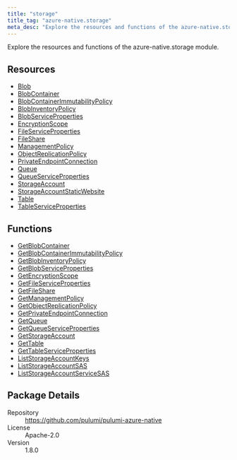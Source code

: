 ```yaml
---
title: "storage"
title_tag: "azure-native.storage"
meta_desc: "Explore the resources and functions of the azure-native.storage module."
---
```


<!-- WARNING: this file was generated by Pulumi Docs Generator. -->
<!-- Do not edit by hand unless you're certain you know what you are doing! -->

Explore the resources and functions of the azure-native.storage module.

<h2 id="resources">Resources</h2>
<ul class="api">
    <li><a href="blob" title="Blob"><span class="symbol resource"></span>Blob</a></li>
    <li><a href="blobcontainer" title="BlobContainer"><span class="symbol resource"></span>BlobContainer</a></li>
    <li><a href="blobcontainerimmutabilitypolicy" title="BlobContainerImmutabilityPolicy"><span class="symbol resource"></span>BlobContainerImmutabilityPolicy</a></li>
    <li><a href="blobinventorypolicy" title="BlobInventoryPolicy"><span class="symbol resource"></span>BlobInventoryPolicy</a></li>
    <li><a href="blobserviceproperties" title="BlobServiceProperties"><span class="symbol resource"></span>BlobServiceProperties</a></li>
    <li><a href="encryptionscope" title="EncryptionScope"><span class="symbol resource"></span>EncryptionScope</a></li>
    <li><a href="fileserviceproperties" title="FileServiceProperties"><span class="symbol resource"></span>FileServiceProperties</a></li>
    <li><a href="fileshare" title="FileShare"><span class="symbol resource"></span>FileShare</a></li>
    <li><a href="managementpolicy" title="ManagementPolicy"><span class="symbol resource"></span>ManagementPolicy</a></li>
    <li><a href="objectreplicationpolicy" title="ObjectReplicationPolicy"><span class="symbol resource"></span>ObjectReplicationPolicy</a></li>
    <li><a href="privateendpointconnection" title="PrivateEndpointConnection"><span class="symbol resource"></span>PrivateEndpointConnection</a></li>
    <li><a href="queue" title="Queue"><span class="symbol resource"></span>Queue</a></li>
    <li><a href="queueserviceproperties" title="QueueServiceProperties"><span class="symbol resource"></span>QueueServiceProperties</a></li>
    <li><a href="storageaccount" title="StorageAccount"><span class="symbol resource"></span>StorageAccount</a></li>
    <li><a href="storageaccountstaticwebsite" title="StorageAccountStaticWebsite"><span class="symbol resource"></span>StorageAccountStaticWebsite</a></li>
    <li><a href="table" title="Table"><span class="symbol resource"></span>Table</a></li>
    <li><a href="tableserviceproperties" title="TableServiceProperties"><span class="symbol resource"></span>TableServiceProperties</a></li>
</ul>

<h2 id="functions">Functions</h2>
<ul class="api">
    <li><a href="getblobcontainer" title="GetBlobContainer"><span class="symbol function"></span>GetBlobContainer</a></li>
    <li><a href="getblobcontainerimmutabilitypolicy" title="GetBlobContainerImmutabilityPolicy"><span class="symbol function"></span>GetBlobContainerImmutabilityPolicy</a></li>
    <li><a href="getblobinventorypolicy" title="GetBlobInventoryPolicy"><span class="symbol function"></span>GetBlobInventoryPolicy</a></li>
    <li><a href="getblobserviceproperties" title="GetBlobServiceProperties"><span class="symbol function"></span>GetBlobServiceProperties</a></li>
    <li><a href="getencryptionscope" title="GetEncryptionScope"><span class="symbol function"></span>GetEncryptionScope</a></li>
    <li><a href="getfileserviceproperties" title="GetFileServiceProperties"><span class="symbol function"></span>GetFileServiceProperties</a></li>
    <li><a href="getfileshare" title="GetFileShare"><span class="symbol function"></span>GetFileShare</a></li>
    <li><a href="getmanagementpolicy" title="GetManagementPolicy"><span class="symbol function"></span>GetManagementPolicy</a></li>
    <li><a href="getobjectreplicationpolicy" title="GetObjectReplicationPolicy"><span class="symbol function"></span>GetObjectReplicationPolicy</a></li>
    <li><a href="getprivateendpointconnection" title="GetPrivateEndpointConnection"><span class="symbol function"></span>GetPrivateEndpointConnection</a></li>
    <li><a href="getqueue" title="GetQueue"><span class="symbol function"></span>GetQueue</a></li>
    <li><a href="getqueueserviceproperties" title="GetQueueServiceProperties"><span class="symbol function"></span>GetQueueServiceProperties</a></li>
    <li><a href="getstorageaccount" title="GetStorageAccount"><span class="symbol function"></span>GetStorageAccount</a></li>
    <li><a href="gettable" title="GetTable"><span class="symbol function"></span>GetTable</a></li>
    <li><a href="gettableserviceproperties" title="GetTableServiceProperties"><span class="symbol function"></span>GetTableServiceProperties</a></li>
    <li><a href="liststorageaccountkeys" title="ListStorageAccountKeys"><span class="symbol function"></span>ListStorageAccountKeys</a></li>
    <li><a href="liststorageaccountsas" title="ListStorageAccountSAS"><span class="symbol function"></span>ListStorageAccountSAS</a></li>
    <li><a href="liststorageaccountservicesas" title="ListStorageAccountServiceSAS"><span class="symbol function"></span>ListStorageAccountServiceSAS</a></li>
</ul>

<h2 id="package-details">Package Details</h2>
<dl class="package-details">
	<dt>Repository</dt>
	<dd><a href="https://github.com/pulumi/pulumi-azure-native">https://github.com/pulumi/pulumi-azure-native</a></dd>
	<dt>License</dt>
	<dd>Apache-2.0</dd>
	<dt>Version</dt>
	<dd>1.8.0</dd>
</dl>

